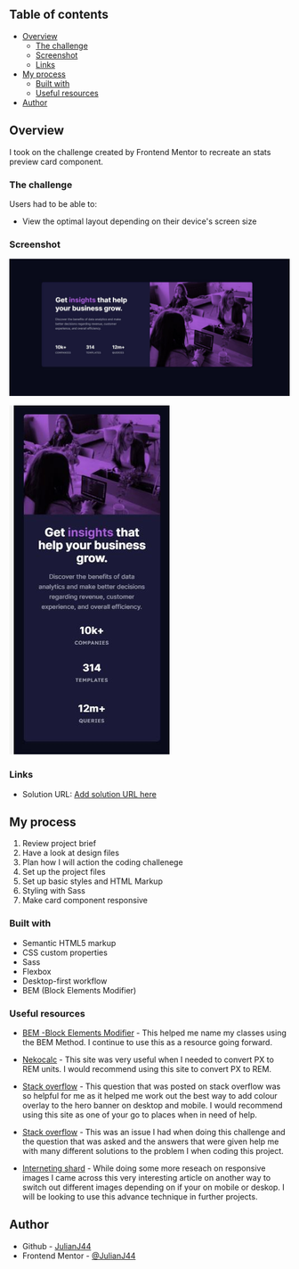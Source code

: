 ## Table of contents

- [Overview](#overview)
  - [The challenge](#the-challenge)
  - [Screenshot](#screenshot)
  - [Links](#links)
- [My process](#my-process)
  - [Built with](#built-with)
  - [Useful resources](#useful-resources)
- [Author](#author)

## Overview

I took on the challenge created by Frontend Mentor to recreate an stats preview card component.

### The challenge

Users had to be able to:

- View the optimal layout depending on their device's screen size

### Screenshot

![Stats Preview Card Component - Desktop](./design/solution/stats_preview_card_desktop.JPG)

![Stats Preview Card Component - Mobile](./design/solution/stats_preview_card_mobile.JPG)

### Links

- Solution URL: [Add solution URL here](https://your-solution-url.com)

## My process

1. Review project brief
2. Have a look at design files
3. Plan how I will action the coding challenege
4. Set up the project files
5. Set up basic styles and HTML Markup
6. Styling with Sass
7. Make card component responsive

### Built with

- Semantic HTML5 markup
- CSS custom properties
- Sass
- Flexbox
- Desktop-first workflow
- BEM (Block Elements Modifier)

### Useful resources

- [BEM -Block Elements Modifier](http://getbem.com/) - This helped me name my classes using the BEM Method. I continue to use this as a resource going forward.

- [Nekocalc](https://nekocalc.com/px-to-rem-converter) - This site was very useful when I needed to convert PX to REM units. I would recommend using this site to convert PX to REM.

- [Stack overflow](https://stackoverflow.com/questions/36679649/how-to-add-a-color-overlay-to-a-background-image/36679903) - This question that was posted on stack overflow was so helpful for me as it helped me work out the best way to add colour overlay to the hero banner on desktop and mobile. I would recommend using this site as one of your go to places when in need of help.

- [Stack overflow](https://stackoverflow.com/questions/28966158/changing-image-depending-on-mobile-or-desktop-html-css/28966485) - This was an issue I had when doing this challenge and the question that was asked and the answers that were given help me with many different solutions to the problem I when coding this project.

- [Interneting shard](https://www.internetingishard.com/html-and-css/responsive-images/) - While doing some more reseach on responsive images I came across this very interesting article on another way to switch out different images depending on if your on mobile or deskop. I will be looking to use this advance technique in further projects.

## Author

- Github - [JulianJ44](https://github.com/JulianJ44)
- Frontend Mentor - [@JulianJ44](https://www.frontendmentor.io/profile/JulianJ44/)
